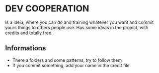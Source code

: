 # DEV COOPERATION

Is a ideia, where you can do and training whatever you want and commit yours things to others people use.
Has some ideas in the project, with credits and totally free.

## Informations
 - There a folders and some patterns, try to follow them
 - If you commit something, add your name in the credit file
